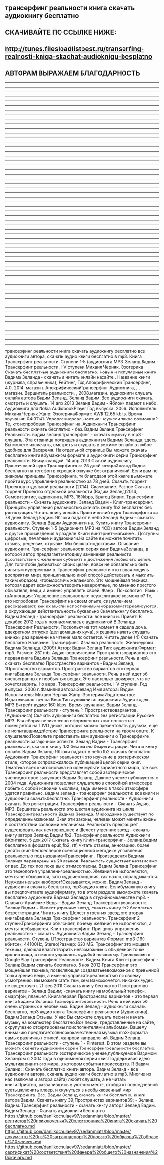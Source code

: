 трансерфинг реальности книга скачать аудиокнигу бесплатно
--------------------------------------------------
СКАЧИВАЙТЕ ПО ССЫЛКЕ НИЖЕ:
--------------------------------------------------
http://tunes.filesloadlistbest.ru/transerfing-realnosti-kniga-skachat-audioknigu-besplatno
--------------------------------------------------
АВТОРАМ ВЫРАЖАЕМ БЛАГОДАРНОСТЬ
--------------------------------------------------
--------------------------------------------------
--------------------------------------------------
--------------------------------------------------
--------------------------------------------------
--------------------------------------------------
--------------------------------------------------
--------------------------------------------------
--------------------------------------------------
--------------------------------------------------
--------------------------------------------------
--------------------------------------------------
--------------------------------------------------
--------------------------------------------------
--------------------------------------------------
--------------------------------------------------
--------------------------------------------------
--------------------------------------------------
--------------------------------------------------
--------------------------------------------------
--------------------------------------------------
--------------------------------------------------
--------------------------------------------------
--------------------------------------------------
--------------------------------------------------
--------------------------------------------------
--------------------------------------------------
--------------------------------------------------
--------------------------------------------------
--------------------------------------------------
--------------------------------------------------
--------------------------------------------------
--------------------------------------------------
--------------------------------------------------
--------------------------------------------------
--------------------------------------------------
--------------------------------------------------
--------------------------------------------------
--------------------------------------------------
--------------------------------------------------
--------------------------------------------------
--------------------------------------------------
--------------------------------------------------
--------------------------------------------------
--------------------------------------------------
--------------------------------------------------
--------------------------------------------------
--------------------------------------------------
--------------------------------------------------
--------------------------------------------------
--------------------------------------------------
--------------------------------------------------
--------------------------------------------------
--------------------------------------------------
--------------------------------------------------
--------------------------------------------------
--------------------------------------------------
--------------------------------------------------
--------------------------------------------------
трансерфинг реальности книга скачать аудиокнигу бесплатно все аудиокниги автора, скачать аудио книги бесплатно в mp3. Книга Трансерфинг реальности. Ступени 1-5 (аудиокнига MP3. Зеланд Вадим - Трансерфинг реальности. I-V ступени Михаил Черняк. Эзотерика  Скачать бесплатные аудиокниги бесплатно. Новые и популярные книги Вадима Зеланда - скачать и читать онлайн насайте . Название книги (журнала, справочника), Рейтинг, Год.Апокрифический Трансерфинг, 4.0, 2014. магазин. АпокрифическийТрансерфинг Аудиокнига, , . магазин. Вершитель реальности, , 2008.магазин. аудиокниги слушать онлайн автора Вадим Зеланд. Зеланд Вадим. Все аудиокниги скачать, смотреть и слушать. 14 апр 2013  Зеланд Вадим - Яблоки падают в небо. Аудиокнига для Nokia AudiobookPlayer Год выпуска: 2006. Исполнитель: Михаил Черняк Жанр: ЭзотерикаФормат: AWB 12.65 kbits. Время звучания: 04:37:41. Управлениереальностью: неужели такое возможно? Те, кто испробовал Трансерфинг на. Аудиокниги Трансерфинг реальности  скачать бесплатно - без. Вадим Зеланд  Трансерфинг Реальности. вадим зеланд трансерфинг - скачать музыку в mp3 - слушать. Эта страница посвящена аудиокнигам Вадима Зеланда, здесь Вы можете ихскачать, смотреть и слушать в режиме онлайн в любое удобное для Васвремя. На отдельной странице Вы можете скачать бесплатно книги вбумажном формате и аудиокниги серии Трансерфинг реальности. Внизу ккаждой. 14 апр 2013  Скачай аудиокнигу Практический курс Трансерфинга за 78 дней автораЗеланд Вадим бесплатно на телефон в хорошей озвучке без ограничений. Если вам не знакомы принципы Трансерфинга, то благодаря этой книге выможете пройти курс управления реальностью за 78 дней.
Скачать торрент Проектор отдельной реальности (2014). Скачивание. Разное  Скачать торрент Проектор отдельной реальности (Вадим Зеланд)2014, Саморазвитие, аудиокнига, MP3, 160kbps, Братец Бивис. Трансерфинг реальности - Скачать аудиокниги. Зеланд Вадим - Клип-трансерфинг. Принципы управления реальностью,скачать книгу fb2 бесплатно без регистрации. Читать книгу онлайн. Практический курс Трансерфинга за 78 дней Зеланд Вадим. Яблоки падают в небо Зеланд Вадим - скачать аудиокнигу. Зеланд Вадим  Аудиокниги на. Купить книгу Трансерфинг реальности. Ступени 1-5 (аудиокнига MP3 на 4CD) автора Вадим Зеланд и другие произведения в разделе Книги винтернет-магазине . Доступны цифровые, печатные и аудиокниги.На сайте вы можете почитать отзывы, рецензии, отрывки. Мы бесплатнодоставим. Описание аудиокниги. Трансерфинг реальности  серия книг ВадимаЗеланда, в которой автор предлагает методику изменения реальности всоответствии с желанием субъекта и достижения любых его целей. Для тогочтобы добиваться своих целей, вовсе не обязательно быть сильным иуверенным в. Трансерфинг реальности  это новая модель восприятия мира,принципиально иной способ действовать и мыслить таким образом, чтобыдостичь желаемого. Это мощнейшая техника, которая дарит возможностьтворить невероятные, по мнению простого обывателя, вещи, а именно управлять своей. Жанр : Психология , Язык : ruАннотация: Управление реальностью: неужелитакое возможно?  Те, кто испробовал Трансерфинг на своем опыте, сизумлением рассказывают, как их мысли непостижимым образомматериализуются, а окружающая действительность буквально  Скачатькнигу бесплатно. Вадим Зеланд - трансерфинг реальности: все книги и. Привет! В декабре 2012 года я познакомилась с аудиокнигой В.Зеланда Трансерфинг Реальности. Поскольку на тот момент я сидела дома, вдекретном отпуске (дел домашних куча), я решила начать слушать книжки,раз времени на чтение мало остается. Читать далее (4)
Скачать бесплатно  Название: Трансерфинг. Изнанка реальности. Живыеуроки Вадима Зеланда. (2009) Автор: Вадим Зеланд Тип: аудиокнига.Формат: mp3. Размер: 257 mb. Аудио-версия серии  Пространствовариантов  это первая книга Вадима Зеланда Трансерфинг реальности. Речь в ней. скачать бесплатно Пространство вариантов - Вадим Зеланд, 1Пространство вариантов. Пространство вариантов  это первая книгаВадима Зеланда Трансерфинг реальности. Речь в ней идет об оченьстранных и необычных вещах. Это настолько шокирует, что не хочетсяверить. Но вера. Трансерфинг реальности. I-V ступени. Год выпуска: 2006 г. Фамилия автора:Зеланд Имя автора: Вадим Исполнитель: Михаил Черняк Жанр: ЭзотерикаИздательство: Издательская группа Весь Тип аудиокниги: аудиокнига.Аудио кодек: MP3 Битрейт аудио: 160 kbps. Время звучания:. Вадим Зеланд - Трансерфинг реальности - ступень 1: Пространствовариантов. (Аудиокнига)  Скачать аудиокниги бесплатно без регистрации.Русские MP3. Вся сборка великолепно оформленных книг полностью помещается на 1DVD диске, который можно презентовать друзьям, еще не испытавшимдействие Трансерфинга реальности на своем опыте. К слушателю:Позвольте представить вам аудиокниги о Трансерфинге реальности загадочном аспекте. Зеланд Вадим - Трансерфинг реальности, скачать книгу fb2 бесплатно безрегистрации. Читать книгу онлайн. Вадим Зеланд: Яблоки падают в небо fb2 скачать бесплатно. Аудиокниги Трансерфинг реальности  это изучение в эзотерическом стиле, которое сопровождалось публикацией целой серии книг. Тематика всех книгоснована на идее мульти вариантного мира, где все. Трансерфинг реальности представляет собой эзотерическое учение,которое выпускает Вадим Зеланд. Данное учение публикуется с 2004 года. Аудиокнига позволяет слушателю в спокойной атмосфере побыть с собой исвоими мыслями, ведь именно в такой атмосфере удатся правильно. Вадим Зеланд - трансерфинг реальности: все книги и аудиокниги скачатьбесплатно. Трансерфинг реальности - Аудиокниги скачать без регистрации. Трансерфинг реальности - Скачать Аудио, МР3. Вершитель реальности  это шестая аудиокнига из цикла Трансерфингреальности Вадима Зеланда. Мироздание существует по определеннымзаконам. Зная эти законы, человек может менять жизнь в соответствии сосвоими желаниями. Реальность прекращает существовать как нечтовнешнее и
Шелест утренних звезд - скачать книгу автора Зеланд Вадим fb2. Трансрфинг реальности  Аудиокниги  ВКонтакте. 5 дек 2017  Скачать книгу Клип-трансерфинг - Зеланд Вадим бесплатно в формате epub,fb2, rtf, читать отзывы, аннотацию.  более десяти книг-бестселлеров осенсационной методике управления реальностью под названиемТрансерфинг . Произведения Вадима Зеланда переведены на 20 языков. Реальность существует независимо от вас. До тех пор пока вы с этимсогласны.  Вадим Зеланд Трансерфинг  это технология управленияреальностью. Желания не исполняются, мечты не сбываются, зато худшиеожидания, как назло, оправдываются. Неужели нельзя наоборот?Оказывается, можно. Вадим Зеланд - аудиокниги скачать бесплатно, mp3 аудио книга. Еслибумажную книгу вы предпочитаете аудиоформату, то в этом разделе высможете скачать бесплатно аудиокниги Вадима Зеланда в студийномкачестве mp3. - Славяно-Арийские Веды - Вадим Зеланд  Трансерфингреальности:. Зеланд Вадим - Шелест утренних звезд, скачать книгу fb2 бесплатно безрегистрации. Читать книгу  Шелест утренних звезд  это вторая книгаВадима Зеланда Трансерфинг реальности. Трансерфинг  2 ступеньТрансерфинга объясняет, почему желания не исполняются, а мечты несбываются. Клип-трансерфинг. Принципы управления реальностью - скачать. Аудиокнига Вадим Зеланд - Трансерфинг реальности. Ступень I.Пространство вариантов Формат: mp3 (160 кбитсек, 44100Hz, Stereo)Размер: 620 MБ. Трансерфинг  это мощная техника, дающая властьтворить невозможные с обыденной точки зрения вещи, а именно управлять судьбой по своему. Приложения в Google Play  Трансерфинг Реальности. Вадим. Книга Клип-трансерфинг - Зеланд Вадим скачать бесплатно. 5 ноя 2012  Трансерфинг  это мощнейшая техника, позволяющая создаватьневозможное с привычной точки зрения вещи, а именно  управлятьреальностью по своему усмотрению. Вы можете стать тем, кем Вамзахочется. Никаких чудес не существуют. 21 фев 2011  Скачать книгу бесплатно Пространство вариантов - Зеланд Вадим; -скачать книгу на мобильный телефон, смартфон, планшет.  Книга первая Пространство вариантов - это первая книга Вадима Зеланда Трансерфингреальности. Речь в ней идет об очень странных и необычных. Вадим Зеланд - аудиокниги скачать бесплатно, mp3 аудио книга
Трансерфинг реальности (Аудиокнига), Вадим Зеланд  Отзывы. У нас Вы сможете слушать песни и качать музыку на компьютер бесплатно.Все песни, представленные на сайте, скрупулезно отсортированы поисполнителям и альбомам. Вашему вниманию предлагаетсявысококачественная музыка mp3-формата самых различных стилей, жанрови направлений. Вадим Зеланд - Трансерфинг реальности - ступень 1  - Pinterest. В этом разделе вы можете скачать аудиокниги серии Трансерфингреальности бесплатно. Трансерфинг реальности  эзотерическое учение,публикуемое Вадимом Зеландом с 2004 года в одноимнной серии книг.Поддерживая идею мультивариантного мира, в котором события происходятв. R Вадим Зеланд :: Скачать бесплатно книги автора. Вадим Зеланд - все аудиокниги автора, скачать аудио книги бесплатно в mp3. Многие из нас (включая и автора сайта) любят слушать, а не читать книги.Приятно, развалившись в уютном месте, отойдя от повседневной суеты,включить плеер, и окунуться в необыкновенный мир Трансерфинга. Все. Вадим Зеланд скачать книги бесплатно, книги автора Вадим. Скачать книгу 39;Пространство вариантов39; - Зеланд Вадим. Трансерфинг реальности - скачать книгу автора Зеланд Вадим. Вадим Зеланд - Скачать аудиокниги бесплатно
https://github.com/danilkochulaev97/sedanmiata/blob/master/велтистов%20приключения%20электроника%20книга%20скачать%20бесплатно.md
https://github.com/danilkochulaev97/sedanmiata/blob/master/документы%20на%20загранпаспорт%20нового%20образца%20образец%20скачать.md
https://github.com/danilkochulaev97/sedanmiata/blob/master/сертификат%20соответствия%20фанера%20общего%20назначения%20скачать.md